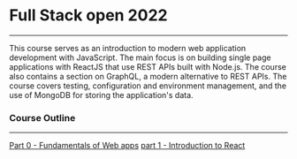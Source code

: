 # Full Stack open 2022
---

This course serves as an introduction to modern web application development with JavaScript. The main focus is on building single page applications with ReactJS that use REST APIs built with Node.js. The course also contains a section on GraphQL, a modern alternative to REST APIs.
The course covers testing, configuration and environment management, and the use of MongoDB for storing the application's data.

### Course Outline
___

 [Part 0 - Fundamentals of Web apps](https://github.com/solomonade1/FullStackOpen/tree/main/part0)
 [part 1 - Introduction to React](https://github.com/solomonade1/FullStackOpen/tree/main/part1)